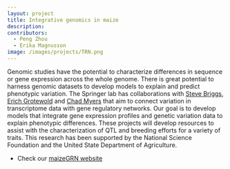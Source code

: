 ```yaml
---
layout: project
title: Integrative genomics in maize
description: 
contributors:
  - Peng Zhou
  - Erika Magnusson
image: /images/projects/TRN.png
---
```


Genomic studies have the potential to characterize differences in sequence or gene expression across the whole genome.  There is great potential to harness genomic datasets to develop models to explain and predict phenotypic variation.  The Springer lab has collaborations with [Steve Briggs](http://biology.ucsd.edu/research/faculty/sbriggs), [Erich Grotewold](https://bmb.natsci.msu.edu/faculty/erich-grotewold/) and [Chad Myers](http://csbio.cs.umn.edu/) that aim to connect variation in transcriptome data with gene regulatory networks.  Our goal is to develop models that integrate gene expression profiles and genetic variation data to explain phenotypic differences.  These projects will develop resources to assist with the characterization of QTL and breeding efforts for a variety of traits. This research has been supported by the National Science Foundation and the United State Department of Agriculture.

* Check our [maizeGRN website](/maizeGRN)